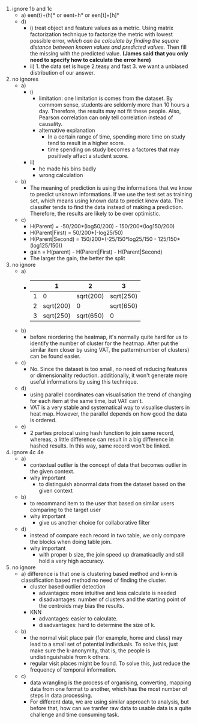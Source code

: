 1. ignore 1b and 1c
    - a) een(t)+(h)\* or eent+h\* or een\[t\]+\[h\]\*
    - d)
        - i) treat object and feature values as a metric. Using matrix factorization technique to factorize the metric with lowest possible error, *which can be calculate by finding the square distance between known values and predicted values.* Then fill the missing with the predicted value. **(James said that you only need to specify how to calculate the error here)**
        - ii) 1. the data set is huge 2.teasy and fast 3. we want a unbiased distribution of our answer.
2. no ignores
    - a)
        - i)
            - limitation: one limitation is comes from the dataset. By commom sense, students are seldomly more than 10 hours a day. Therefore, the results may not fit these people. Also, Pearson correlation can only tell correlation instead of causality.
            - alternative explanation
                - In a certain range of time, spending more time on study tend to result in a higher score.
                - time spending on study becomes a factores that may positively affact a student score.
        - ii)
            - he made his bins badly
            - wrong calculation
    - b)
        - The meaning of prediction is using the informations that we know to predict unknown informations. If we use the test set as training set, which means using known data to predict know data. The classifer tends to find the data instead of making a prediction. Therefore, the results are likely to be over optimistic.
    - c)
        - H(Parent) = -50/200\*(log50/200) - 150/200\*(log150/200)
        - H(Parent|First) = 50/200\*(-log25/50)
        - H(Parent|Second) = 150/200\*(-25/150\*log25/150 - 125/150\*(log125/150))
        - gain = H(parent) - H(Parent|First) - H(Parent|Second)
        - The larger the gain, the better the split
3. no ignore
    - a)
        - |   	| 1         	| 2         	| 3         	|
            |---	|-----------	|-----------	|-----------	|
            | 1 	|     0     	| sqrt(200) 	| sqrt(250) 	|
            | 2 	| sqrt(200) 	| 0         	| sqrt(650) 	|
            | 3 	| sqrt(250) 	| sqrt(650) 	| 0         	|
    - b)
        - before reordering the heatmap, it's normally quite hard for us to identify the number of cluster for the heatmap. After put the similar item closer by using VAT, the pattern(number of clusters) can be found easier.
    - c)
        - No. Since the dataset is too small, no need of reducing features or dimensionality reduction. additionally, it won't generate more useful informations by using this technique.
    - d)
        - using parallel coordinates can visualisation the trend of changing for each item at the same time, but VAT can't.
        - VAT is a very stable and systematical way to visualise clusters in heat map. However, the parallel depends on how good the data is ordered.
    - e)
        - 2 parties protocal using hash function to join same record, whereas, a little difference can result in a big difference in hashed results. In this way, same record won't be linked.
4. ignore 4c 4e
    - a)
        - contextual outlier is the concept of data that becomes outlier in the given context.
        - why important
            - to distinguish abnormal data from the dataset based on the given context
    - b)
        - to recommand item to the user that based on similar users comparing to the target user
        - why important
            - give us another choice for collaborative filter
    - d)
        - instead of compare each record in two table, we only compare the blocks when doing table join.
        - why important
            - with proper b size, the join speed up dramaticaclly and still hold a very high accuracy.
5. no ignore
    - a) difference is that one is clustering based method and k-nn is classification based method no need of finding the cluster.
        - cluster based outlier detection
            - advantages: more intuitive and less calculate is needed
            - disadvantages: number of clusters and the starting point of the centroids may bias the results.
        - KNN
            - advantages: easier to calculate.
            - disadvantages: hard to determine the size of k.
    - b)
        - the normal visit place pair (for example, home and class) may lead to a small set of potential individuals. To solve this, just make sure the k-anonymity, that is, the people is undistinguishable from k others.
        - regular visit places might be found. To solve this, just reduce the frequency of temporal information.
    - c)
        - data wrangling is the process of organising, converting, mapping data from one format to another, which has the most number of steps in data processing.
        - For different data, we are using similar approach to analysis, but before that, how can we tranfer raw data to usable data is a quite challenge and time consuming task.
